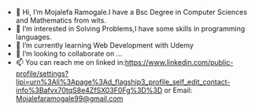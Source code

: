 - 👋 Hi, I’m Mojalefa Ramogale.I have a Bsc Degree in Computer Sciences and Mathematics from wits.
- 👀 I’m interested in Solving Problems,I have some skills in programming languages.
- 🌱 I’m currently learning Web Development with Udemy
- 💞️ I’m looking to collaborate on ...
- 📫 You can reach me on linked in:https://www.linkedin.com/public-profile/settings?lipi=urn%3Ali%3Apage%3Ad_flagship3_profile_self_edit_contact-info%3Bafvx70tqS8e4ZfSX03F0Fg%3D%3D or Email: Mojalefaramogale99@gmail.com

<!---
mojalefa9/mojalefa9 is a ✨ special ✨ repository because its `README.md` (this file) appears on your GitHub profile.
You can click the Preview link to take a look at your changes.
--->
